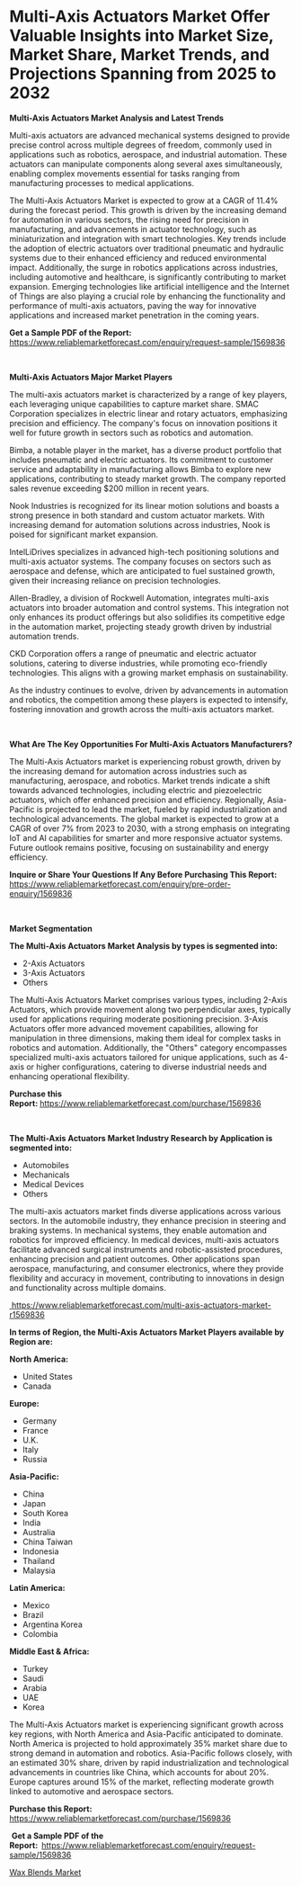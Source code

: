 <p><h1>Multi-Axis Actuators Market Offer Valuable Insights into Market Size, Market Share, Market Trends, and Projections Spanning from 2025 to 2032</h1></p><p><strong>Multi-Axis Actuators Market Analysis and Latest Trends</strong></p>
<p><p>Multi-axis actuators are advanced mechanical systems designed to provide precise control across multiple degrees of freedom, commonly used in applications such as robotics, aerospace, and industrial automation. These actuators can manipulate components along several axes simultaneously, enabling complex movements essential for tasks ranging from manufacturing processes to medical applications.</p><p>The Multi-Axis Actuators Market is expected to grow at a CAGR of 11.4% during the forecast period. This growth is driven by the increasing demand for automation in various sectors, the rising need for precision in manufacturing, and advancements in actuator technology, such as miniaturization and integration with smart technologies. Key trends include the adoption of electric actuators over traditional pneumatic and hydraulic systems due to their enhanced efficiency and reduced environmental impact. Additionally, the surge in robotics applications across industries, including automotive and healthcare, is significantly contributing to market expansion. Emerging technologies like artificial intelligence and the Internet of Things are also playing a crucial role by enhancing the functionality and performance of multi-axis actuators, paving the way for innovative applications and increased market penetration in the coming years.</p></p>
<p><strong>Get a Sample PDF of the Report:&nbsp;</strong> <a href="https://www.reliablemarketforecast.com/enquiry/request-sample/1569836?utm_campaign=3081&utm_medium=2&utm_source=Github&utm_content=ia&utm_term=25032025&utm_id=multi-axis-actuators">https://www.reliablemarketforecast.com/enquiry/request-sample/1569836</a></p>
<p>&nbsp;</p>
<p><strong>Multi-Axis Actuators Major Market Players</strong></p>
<p><p>The multi-axis actuators market is characterized by a range of key players, each leveraging unique capabilities to capture market share. SMAC Corporation specializes in electric linear and rotary actuators, emphasizing precision and efficiency. The company's focus on innovation positions it well for future growth in sectors such as robotics and automation.</p><p>Bimba, a notable player in the market, has a diverse product portfolio that includes pneumatic and electric actuators. Its commitment to customer service and adaptability in manufacturing allows Bimba to explore new applications, contributing to steady market growth. The company reported sales revenue exceeding $200 million in recent years.</p><p>Nook Industries is recognized for its linear motion solutions and boasts a strong presence in both standard and custom actuator markets. With increasing demand for automation solutions across industries, Nook is poised for significant market expansion. </p><p>IntelLiDrives specializes in advanced high-tech positioning solutions and multi-axis actuator systems. The company focuses on sectors such as aerospace and defense, which are anticipated to fuel sustained growth, given their increasing reliance on precision technologies.</p><p>Allen-Bradley, a division of Rockwell Automation, integrates multi-axis actuators into broader automation and control systems. This integration not only enhances its product offerings but also solidifies its competitive edge in the automation market, projecting steady growth driven by industrial automation trends.</p><p>CKD Corporation offers a range of pneumatic and electric actuator solutions, catering to diverse industries, while promoting eco-friendly technologies. This aligns with a growing market emphasis on sustainability.</p><p>As the industry continues to evolve, driven by advancements in automation and robotics, the competition among these players is expected to intensify, fostering innovation and growth across the multi-axis actuators market.</p></p>
<p>&nbsp;</p>
<p><strong>What Are The Key Opportunities For Multi-Axis Actuators Manufacturers?</strong></p>
<p><p>The Multi-Axis Actuators market is experiencing robust growth, driven by the increasing demand for automation across industries such as manufacturing, aerospace, and robotics. Market trends indicate a shift towards advanced technologies, including electric and piezoelectric actuators, which offer enhanced precision and efficiency. Regionally, Asia-Pacific is projected to lead the market, fueled by rapid industrialization and technological advancements. The global market is expected to grow at a CAGR of over 7% from 2023 to 2030, with a strong emphasis on integrating IoT and AI capabilities for smarter and more responsive actuator systems. Future outlook remains positive, focusing on sustainability and energy efficiency.</p></p>
<p><strong>Inquire or Share Your Questions If Any Before Purchasing This Report:</strong> <a href="https://www.reliablemarketforecast.com/enquiry/pre-order-enquiry/1569836?utm_campaign=3081&utm_medium=2&utm_source=Github&utm_content=ia&utm_term=25032025&utm_id=multi-axis-actuators">https://www.reliablemarketforecast.com/enquiry/pre-order-enquiry/1569836</a></p>
<p>&nbsp;</p>
<p><strong>Market Segmentation</strong></p>
<p><strong>The Multi-Axis Actuators Market Analysis by types is segmented into:</strong></p>
<p><ul><li>2-Axis Actuators</li><li>3-Axis Actuators</li><li>Others</li></ul></p>
<p><p>The Multi-Axis Actuators Market comprises various types, including 2-Axis Actuators, which provide movement along two perpendicular axes, typically used for applications requiring moderate positioning precision. 3-Axis Actuators offer more advanced movement capabilities, allowing for manipulation in three dimensions, making them ideal for complex tasks in robotics and automation. Additionally, the "Others" category encompasses specialized multi-axis actuators tailored for unique applications, such as 4-axis or higher configurations, catering to diverse industrial needs and enhancing operational flexibility.</p></p>
<p><strong>Purchase this Report:&nbsp;</strong><a href="https://www.reliablemarketforecast.com/purchase/1569836?utm_campaign=3081&utm_medium=2&utm_source=Github&utm_content=ia&utm_term=25032025&utm_id=multi-axis-actuators">https://www.reliablemarketforecast.com/purchase/1569836</a></p>
<p>&nbsp;</p>
<p><strong>The Multi-Axis Actuators Market Industry Research by Application is segmented into:</strong></p>
<p><ul><li>Automobiles</li><li>Mechanicals</li><li>Medical Devices</li><li>Others</li></ul></p>
<p><p>The multi-axis actuators market finds diverse applications across various sectors. In the automobile industry, they enhance precision in steering and braking systems. In mechanical systems, they enable automation and robotics for improved efficiency. In medical devices, multi-axis actuators facilitate advanced surgical instruments and robotic-assisted procedures, enhancing precision and patient outcomes. Other applications span aerospace, manufacturing, and consumer electronics, where they provide flexibility and accuracy in movement, contributing to innovations in design and functionality across multiple domains.</p></p>
<p><a href="https://www.reliablemarketforecast.com/multi-axis-actuators-market-r1569836?utm_campaign=3081&utm_medium=2&utm_source=Github&utm_content=ia&utm_term=25032025&utm_id=multi-axis-actuators">&nbsp;https://www.reliablemarketforecast.com/multi-axis-actuators-market-r1569836</a></p>
<p><strong>In terms of Region, the Multi-Axis Actuators Market Players available by Region are:</strong></p>
<p>
    <p> <strong> North America: </strong>
        <ul>
            <li>United States</li>
            <li>Canada</li>
        </ul>
        </p> 
    <p> <strong> Europe: </strong>
        <ul>
            <li>Germany</li>
            <li>France</li>
            <li>U.K.</li>
            <li>Italy</li>
            <li>Russia</li>
        </ul>
        </p> 
    <p> <strong> Asia-Pacific: </strong>
        <ul>
            <li>China</li>
            <li>Japan</li>
            <li>South Korea</li>
            <li>India</li>
            <li>Australia</li>
            <li>China Taiwan</li>
            <li>Indonesia</li>
            <li>Thailand</li>
            <li>Malaysia</li>
        </ul>
        </p> 
    <p> <strong> Latin America: </strong>
        <ul>
            <li>Mexico</li>
            <li>Brazil</li>
            <li>Argentina Korea</li>
            <li>Colombia</li>
        </ul>
        </p> 
    <p> <strong> Middle East & Africa: </strong>
        <ul>
            <li>Turkey</li>
            <li>Saudi</li>
            <li>Arabia</li>
            <li>UAE</li>
            <li>Korea</li>
        </ul>
    </p>
    </p>
<p><p>The Multi-Axis Actuators market is experiencing significant growth across key regions, with North America and Asia-Pacific anticipated to dominate. North America is projected to hold approximately 35% market share due to strong demand in automation and robotics. Asia-Pacific follows closely, with an estimated 30% share, driven by rapid industrialization and technological advancements in countries like China, which accounts for about 20%. Europe captures around 15% of the market, reflecting moderate growth linked to automotive and aerospace sectors.</p></p>
<p><strong>Purchase this Report: </strong><a href="https://www.reliablemarketforecast.com/purchase/1569836?utm_campaign=3081&utm_medium=2&utm_source=Github&utm_content=ia&utm_term=25032025&utm_id=multi-axis-actuators">https://www.reliablemarketforecast.com/purchase/1569836</a></p>
<p>&nbsp;<strong>Get a Sample PDF of the Report:&nbsp;&nbsp;</strong><a href="https://www.reliablemarketforecast.com/enquiry/request-sample/1569836?utm_campaign=3081&utm_medium=2&utm_source=Github&utm_content=ia&utm_term=25032025&utm_id=multi-axis-actuators">https://www.reliablemarketforecast.com/enquiry/request-sample/1569836</a></p>
<p><strong></strong></p>
<p><p><a href="https://github.com/saklpelzami95/Market-Research-Report-List-1/blob/main/wax-blends-market.md?utm_campaign=3081&utm_medium=2&utm_source=Github&utm_content=ia&utm_term=25032025&utm_id=multi-axis-actuators">Wax Blends Market</a></p></p>